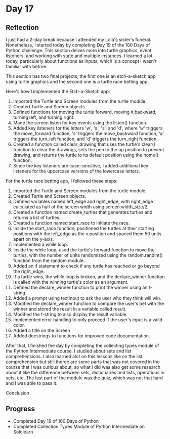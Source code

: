 # Day 17
## Reflection
  I just had a 2-day break because I attended my Lola's sister's funeral. Nonetheless, I started today by completing Day 19 of the 100 Days of Python challenge. This section delves more into turtle graphics, event listeners, and working with state and multiple instances. I learned a lot today, particularly about functions as inputs, which is a concept I wasn't familiar with before.

  This section has two final projects, the first one is an etch-a-sketch app using turtle graphics and the second one is a turtle race betting app.

  Here's how I implemented the Etch-a-Sketch app:

  1. Imported the Turtle and Screen modules from the turtle module.
  2. Created Turtle and Screen objects.
  3. Defined functions for moving the turtle forward, moving it backward, turning left, and turning right.
  4. Made the screen listen for key events using the listen() function.
  5. Added key listeners for the letters 'w', 'a', 's', and 'd', where 'w' triggers the move_forward function, 's' triggers the move_backward function, 'a' triggers the turn_left function, and 'd' triggers the turn_right function.
  6. Created a function called clear_drawing that uses the turtle's clear() function to clear the drawings, sets the pen to the up position to prevent drawing, and returns the turtle to its default position using the home() function.
  7. Since the key listeners are case-sensitive, I added additional key listeners for the uppercase versions of the lowercase letters.
  
  For the turtle race betting app, I followed these steps:

  1. Imported the Turtle and Screen modules from the turtle module.
  2. Created Turtle and Screen objects.
  3. Defined variables named left_edge and right_edge, with right_edge calculated as half of the screen width using screen.width_size/2.
  4. Created a function named create_turtles that generates turtles and returns a list of turtles.
  5. Created a function named start_race to initiate the race.
  6. Inside the start_race function, positioned the turtles at their starting positions with the left_edge as the x position and spaced them 50 units apart on the y-axis.
  7. Implemented a while loop.
  8. Inside the while loop, used the turtle's forward function to move the turtles, with the number of units randomized using the random.randint() function from the random module.
  9. Added an if statement to check if any turtle has reached or go beyond the right_edge.
  10. If a turtle wins, the while loop is broken, and the declare_winner function is called with the winning turtle's color as an argument.
  11. Defined the declare_winner function to print the winner using an f-string.
  12. Added a prompt using textinput to ask the user who they think will win.
  13. Modified the declare_winner function to compare the user's bet with the winner and stored the result in a variable called result.
  14. Modified the f-string to also display the result variable.
  15. Implemented error handling to only proceed if the user's input is a valid color.
  16. Added a title on the Screen
  17. Added docstrings to functions for improved code documentation.

  After that, I finished the day by completing the collecting types module of the Python Intermediate course. I studied about sets and list comprehensions. I also learned alot on this lessons like on the list comprehension but still theree are some parts that was not covered in the course that I was curious about, so what I did was also get some research about it like the difference between sets, dictionaries and lists, operations in sets, etc. The last part of the module was the quiz, which was not that hard and I was able to pass it.

  Conclusion
  

## Progress
 - Completed Day 19 of 100 Days of Python
 - Completed Collection Types Module of Python Intermediate on Sololearn
